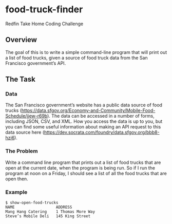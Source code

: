 # food-truck-finder
Redfin Take Home Coding Challenge
## Overview

The goal of this is to write a simple command-line program that will print out a list of food trucks,
given a source of food truck data from the San Francisco government’s API.

## The Task
### Data
The San Francisco government’s website has a public data source of food trucks
(https://data.sfgov.org/Economy-and-Community/Mobile-Food-Schedule/jjew-r69b). The data
can be accessed in a number of forms, including JSON, CSV, and XML. How you access the
data is up to you, but you can find some useful information about making an API request to this
data source here (https://dev.socrata.com/foundry/data.sfgov.org/bbb8-hzi6).
### The Problem
Write a command line program that prints out a list of food trucks that are open at the current
date, when the program is being run. So if I run the program at noon on a Friday, I should see a
list of all the food trucks that are open then.

### Example
```
$ show-open-food-trucks
NAME                  ADDRESS
Mang Hang Catering    1 Thomas More Way
Steve’s Mobile Deli   145 King Street
```
